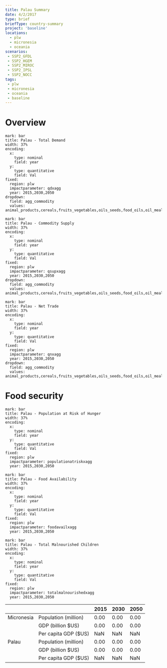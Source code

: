 ```yaml
---
title: Palau Summary
date: 4/2/2017
type: brief
briefType: country-summary
project: 'baseline'
locations:
  - plw
  - micronesia
  - oceania
scenarios:
 - SSP2_GFDL
 - SSP2_HGEM
 - SSP2_MIROC
 - SSP2_IPSL
 - SSP2_NOCC
tags:
 - plw
 - micronesia
 - oceania
 - baseline
---
```

# Overview 

```chart
mark: bar
title: Palau - Total Demand
width: 37%
encoding:
  x:
    type: nominal
    field: year
  y:
    type: quantitative
    field: Val
fixed:
  region: plw
  impactparameter: qdxagg
  year: 2015,2030,2050
dropdown:
  field: agg_commodity
  values: animal_products,cereals,fruits_vegetables,oils_seeds,food_oils,oil_meals,other,pulses,roots_tubers,sugar
```

```chart
mark: bar
title: Palau - Commodity Supply
width: 37%
encoding:
  x:
    type: nominal
    field: year
  y:
    type: quantitative
    field: Val
fixed:
  region: plw
  impactparameter: qsupxagg
  year: 2015,2030,2050
dropdown:
  field: agg_commodity
  values: animal_products,cereals,fruits_vegetables,oils_seeds,food_oils,oil_meals,other,pulses,roots_tubers,sugar
```

```chart
mark: bar
title: Palau - Net Trade
width: 37%
encoding:
  x:
    type: nominal
    field: year
  y:
    type: quantitative
    field: Val
fixed:
  region: plw
  impactparameter: qnxagg
  year: 2015,2030,2050
dropdown:
  field: agg_commodity
  values: animal_products,cereals,fruits_vegetables,oils_seeds,food_oils,oil_meals,other,pulses,roots_tubers,sugar
```

# Food security

```chart
mark: bar
title: Palau - Population at Risk of Hunger
width: 37%
encoding:
  x:
    type: nominal
    field: year
  y:
    type: quantitative
    field: Val
fixed:
  region: plw
  impactparameter: populationatriskxagg
  year: 2015,2030,2050
```

```chart
mark: bar
title: Palau - Food Availability
width: 37%
encoding:
  x:
    type: nominal
    field: year
  y:
    type: quantitative
    field: Val
fixed:
  region: plw
  impactparameter: foodavailxagg
  year: 2015,2030,2050
```

```chart
mark: bar
title: Palau - Total Malnourished Children
width: 37%
encoding:
  x:
    type: nominal
    field: year
  y:
    type: quantitative
    field: Val
fixed:
  region: plw
  impactparameter: totalmalnourishedxagg
  year: 2015,2030,2050
```

|   |   | 2015 | 2030 | 2050 |
|---|---|---|---|---|
| Micronesia | Population (million) | 0.00 | 0.00 | 0.00 |
|  | GDP (billion $US) | 0.00 | 0.00 | 0.00 |
|  | Per capita GDP ($US) | NaN | NaN | NaN |
| Palau | Population (million) | 0.00 | 0.00 | 0.00 |
|  | GDP (billion $US) | 0.00 | 0.00 | 0.00 |
|  | Per capita GDP ($US) | NaN| NaN| NaN|